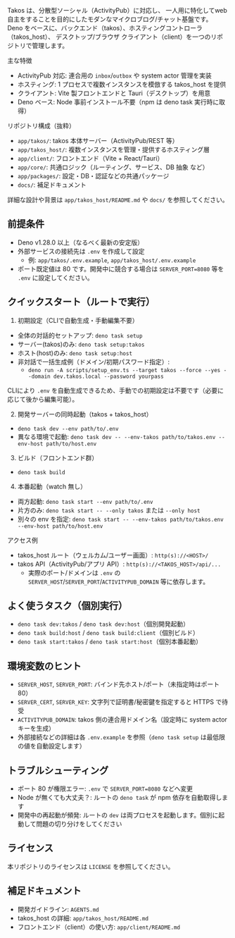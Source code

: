 Takos は、分散型ソーシャル（ActivityPub）に対応し、
一人用に特化してweb自主をすることを目的にしたモダンなマイクロブログ/チャット基盤です。
Deno をベースに、バックエンド（takos）、ホスティングコントローラ（takos_host）、
デスクトップ/ブラウザ クライアント（client）を一つのリポジトリで管理します。

主な特徴

- ActivityPub 対応: 連合用の `inbox`/`outbox` や system actor 管理を実装
- ホスティング: 1 プロセスで複数インスタンスを模倣する takos_host を提供
- クライアント: Vite 製フロントエンドと Tauri（デスクトップ）を用意
- Deno ベース: Node 事前インストール不要（npm は deno task 実行時に取得）

リポジトリ構成（抜粋）

- `app/takos/`: takos 本体サーバー（ActivityPub/REST 等）
- `app/takos_host/`: 複数インスタンスを管理・提供するホスティング層
- `app/client/`: フロントエンド（Vite + React/Tauri）
- `app/core/`: 共通ロジック（ルーティング、サービス、DB 抽象 など）
- `app/packages/`: 設定・DB・認証などの共通パッケージ
- `docs/`: 補足ドキュメント

詳細な設計や背景は `app/takos_host/README.md` や `docs/` を参照してください。

## 前提条件

- Deno v1.28.0 以上（なるべく最新の安定版）
- 外部サービスの接続先は `.env` を作成して設定
  - 例: `app/takos/.env.example`, `app/takos_host/.env.example`
- ポート既定値は 80 です。開発中に競合する場合は `SERVER_PORT=8080` 等を `.env`
  に設定してください。

## クイックスタート（ルートで実行）

1. 初期設定（CLIで自動生成・手動編集不要）

- 全体の対話的セットアップ: `deno task setup`
- サーバー(takos)のみ: `deno task setup:takos`
- ホスト(host)のみ: `deno task setup:host`
- 非対話で一括生成例（ドメイン/初期パスワード指定）:
  - `deno run -A scripts/setup_env.ts --target takos --force --yes --domain dev.takos.local --password yourpass`

CLIにより `.env`
を自動生成できるため、手動での初期設定は不要です（必要に応じて後から編集可能）。

2. 開発サーバーの同時起動（takos + takos_host）

- `deno task dev --env path/to/.env`
- 異なる環境で起動:
  `deno task dev -- --env-takos path/to/takos.env --env-host path/to/host.env`

3. ビルド（フロントエンド群）

- `deno task build`

4. 本番起動（watch 無し）

- 両方起動: `deno task start --env path/to/.env`
- 片方のみ: `deno task start -- --only takos` または `--only host`
- 別々の env を指定:
  `deno task start -- --env-takos path/to/takos.env --env-host path/to/host.env`

アクセス例

- takos_host ルート（ウェルカム/ユーザー画面）: `http(s)://<HOST>/`
- takos API（ActivityPub/アプリ API）: `http(s)://<TAKOS_HOST>/api/...`
  - 実際のポート/ドメインは `.env` の
    `SERVER_HOST`/`SERVER_PORT`/`ACTIVITYPUB_DOMAIN` 等に依存します。

## よく使うタスク（個別実行）

- `deno task dev:takos` / `deno task dev:host`（個別開発起動）
- `deno task build:host` / `deno task build:client`（個別ビルド）
- `deno task start:takos` / `deno task start:host`（個別本番起動）

## 環境変数のヒント

- `SERVER_HOST`, `SERVER_PORT`: バインド先ホスト/ポート（未指定時はポート 80）
- `SERVER_CERT`, `SERVER_KEY`: 文字列で証明書/秘密鍵を指定すると HTTPS で待受
- `ACTIVITYPUB_DOMAIN`: takos 側の連合用ドメイン名（設定時に system actor
  キーを生成）
- 外部接続などの詳細は各 `.env.example` を参照（`deno task setup`
  は最低限の値を自動設定します）

## トラブルシューティング

- ポート 80 が権限エラー: `.env` で `SERVER_PORT=8080` などへ変更
- Node が無くても大丈夫？: ルートの `deno task` が npm 依存を自動取得します
- 開発中の再起動が頻発: ルートの `dev`
  は両プロセスを起動します。個別に起動して問題の切り分けをしてください

## ライセンス

本リポジトリのライセンスは `LICENSE` を参照してください。

## 補足ドキュメント

- 開発ガイドライン: `AGENTS.md`
- takos_host の詳細: `app/takos_host/README.md`
- フロントエンド（client）の使い方: `app/client/README.md`
